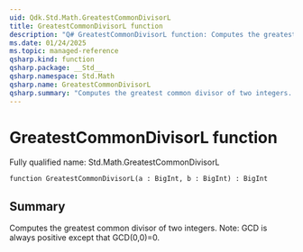 ```yaml
---
uid: Qdk.Std.Math.GreatestCommonDivisorL
title: GreatestCommonDivisorL function
description: "Q# GreatestCommonDivisorL function: Computes the greatest common divisor of two integers. Note: GCD is always positive except that GCD(0,0)=0."
ms.date: 01/24/2025
ms.topic: managed-reference
qsharp.kind: function
qsharp.package: __Std__
qsharp.namespace: Std.Math
qsharp.name: GreatestCommonDivisorL
qsharp.summary: "Computes the greatest common divisor of two integers. Note: GCD is always positive except that GCD(0,0)=0."
---
```


# GreatestCommonDivisorL function

Fully qualified name: Std.Math.GreatestCommonDivisorL

```qsharp
function GreatestCommonDivisorL(a : BigInt, b : BigInt) : BigInt
```

## Summary
Computes the greatest common divisor of two integers.
Note: GCD is always positive except that GCD(0,0)=0.
